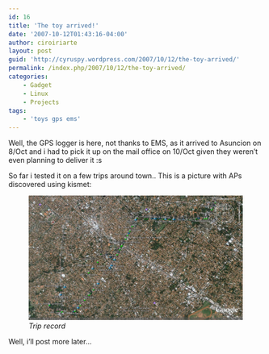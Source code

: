 ```yaml
---
id: 16
title: 'The toy arrived!'
date: '2007-10-12T01:43:16-04:00'
author: ciroiriarte
layout: post
guid: 'http://cyruspy.wordpress.com/2007/10/12/the-toy-arrived/'
permalink: /index.php/2007/10/12/the-toy-arrived/
categories:
    - Gadget
    - Linux
    - Projects
tags:
    - 'toys gps ems'
---
```


Well, the GPS logger is here, not thanks to EMS, as it arrived to Asuncion on 8/Oct and i had to pick it up on the mail office on 10/Oct given they weren’t even planning to deliver it :s

So far i tested it on a few trips around town.. This is a picture with APs discovered using kismet:

<figure>
  <a href="/wp-content/uploads/2007/10/paseogps.jpg">
  <img src="/wp-content/uploads/2007/10/paseogps.jpg" alt="Trip to Villa Morra"/>
  </a>
  <figcaption><i>Trip record</i></figcaption>
</figure>

Well, i’ll post more later…
